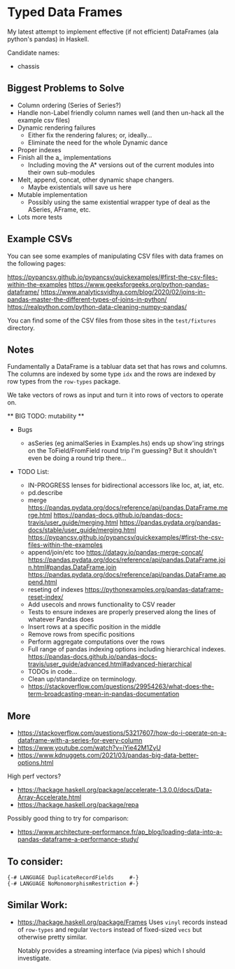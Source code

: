 # Typed Data Frames

My latest attempt to implement effective (if not efficient) DataFrames (ala
python's pandas) in Haskell.

Candidate names:
- chassis

## Biggest Problems to Solve

* Column ordering (Series of Series?)
* Handle non-Label friendly column names well
  (and then un-hack all the example csv files)
* Dynamic rendering failures
  - Either fix the rendering falures; or, ideally...
  - Eliminate the need for the whole Dynamic dance
* Proper indexes
* Finish all the a_ implementations
  - Including moving the A* versions out of the current modules into
    their own sub-modules
* Melt, append, concat, other dynamic shape changers.
  - Maybe existentials will save us here
* Mutable implementation
  - Possibly using the same existential wrapper type of deal as
    the ASeries, AFrame, etc.
* Lots more tests

## Example CSVs

You can see some examples of manipulating CSV files with data frames on the
following pages:

https://pypancsv.github.io/pypancsv/quickexamples/#first-the-csv-files-within-the-examples
https://www.geeksforgeeks.org/python-pandas-dataframe/
https://www.analyticsvidhya.com/blog/2020/02/joins-in-pandas-master-the-different-types-of-joins-in-python/
https://realpython.com/python-data-cleaning-numpy-pandas/

You can find some of the CSV files from those sites in the `test/fixtures`
directory.

## Notes

Fundamentally a DataFrame is a tabluar data set that has rows and columns.  The
columns are indexed by some type `idx` and the rows are indexed by row types
from the `row-types` package.

We take vectors of rows as input and turn it into rows of vectors to operate on.

** BIG TODO: mutability **

- Bugs
  - asSeries (eg animalSeries in Examples.hs) ends up show'ing strings
    on the ToField/FromField round trip I'm guessing?  But it shouldn't
    even be doing a round trip there...

- TODO List:
  - IN-PROGRESS lenses for bidirectional accessors like loc, at, iat, etc.
  - pd.describe
  - merge
    https://pandas.pydata.org/docs/reference/api/pandas.DataFrame.merge.html
    https://pandas-docs.github.io/pandas-docs-travis/user_guide/merging.html
    https://pandas.pydata.org/pandas-docs/stable/user_guide/merging.html
    https://pypancsv.github.io/pypancsv/quickexamples/#first-the-csv-files-within-the-examples
  - append/join/etc too
    https://datagy.io/pandas-merge-concat/
    https://pandas.pydata.org/docs/reference/api/pandas.DataFrame.join.html#pandas.DataFrame.join
    https://pandas.pydata.org/docs/reference/api/pandas.DataFrame.append.html
  - reseting of indexes
    https://pythonexamples.org/pandas-dataframe-reset-index/
  - Add usecols and nrows functionality to CSV reader
  - Tests to ensure indexes are properly preserved along the lines of
    whatever Pandas does
  - Insert rows at a specific position in the middle
  - Remove rows from specific positions
  - Perform aggregate computations over the rows
  - Full range of pandas indexing options including hierarchical indexes.
    https://pandas-docs.github.io/pandas-docs-travis/user_guide/advanced.html#advanced-hierarchical
  - TODOs in code...
  - Clean up/standardize on terminology.
  - https://stackoverflow.com/questions/29954263/what-does-the-term-broadcasting-mean-in-pandas-documentation

## More

- https://stackoverflow.com/questions/53217607/how-do-i-operate-on-a-dataframe-with-a-series-for-every-column
- https://www.youtube.com/watch?v=iYie42M1ZyU
- https://www.kdnuggets.com/2021/03/pandas-big-data-better-options.html

High perf vectors?
- https://hackage.haskell.org/package/accelerate-1.3.0.0/docs/Data-Array-Accelerate.html
- https://hackage.haskell.org/package/repa

Possibly good thing to try for comparison:
- https://www.architecture-performance.fr/ap_blog/loading-data-into-a-pandas-dataframe-a-performance-study/

## To consider:

    {-# LANGUAGE DuplicateRecordFields     #-}
    {-# LANGUAGE NoMonomorphismRestriction #-}

## Similar Work:

- https://hackage.haskell.org/package/Frames
  Uses `vinyl` records instead of `row-types` and regular `Vector`s instead
  of fixed-sized `vecs` but otherwise pretty similar.

  Notably provides a streaming interface (via pipes) which I should investigate.

